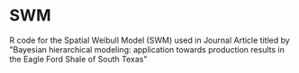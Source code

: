 # SWM
R code for the Spatial Weibull Model (SWM) used in Journal Article titled by "Bayesian hierarchical modeling: application towards production results in the Eagle Ford Shale of South Texas"
